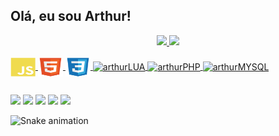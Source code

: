 ## Olá, eu sou Arthur!

<div align="center">
  <a href="https://github.com/arthuramos1">
  <img height="180em" src="https://github-readme-stats.vercel.app/api?username=arthuramos1&show_icons=true&theme=dark&include_all_commits=true&count_private=true"/>
  <img height="180em" src="https://github-readme-stats.vercel.app/api/top-langs/?username=arthuramos1&layout=compact&langs_count=7&theme=dark"/>
</div>
<div style="display: inline_block"><br>
  <img align="center" alt="arthurJS" height="30" width="40" src="https://raw.githubusercontent.com/devicons/devicon/master/icons/javascript/javascript-plain.svg">
  <img align="center" alt="arthurHTML" height="30" width="40" src="https://raw.githubusercontent.com/devicons/devicon/master/icons/html5/html5-original.svg">
  <img align="center" alt="arthurCSS" height="30" width="40" src="https://raw.githubusercontent.com/devicons/devicon/master/icons/css3/css3-original.svg">
  <img align="center" alt="arthurLUA" height="30" width="40" src="https://cdn.jsdelivr.net/gh/devicons/devicon/icons/lua/lua-plain-wordmark.svg">
  <img align="center" alt="arthurPHP" height="30" width="40" src="https://cdn.jsdelivr.net/gh/devicons/devicon/icons/php/php-plain.svg">
  <img align="center" alt="arthurMYSQL" height="30" width="40"  src="https://cdn.jsdelivr.net/gh/devicons/devicon/icons/mysql/mysql-plain.svg" />
</div>
  
  ##
 
<div> 
  <a href="https://www.youtube.com/channel/UCreo1l4ravUHbulJWSQ07jA" target="_blank"><img src="https://img.shields.io/badge/YouTube-FF0000?style=for-the-badge&logo=youtube&logoColor=white" target="_blank"></a>
  <a href="https://instagram.com/_arthurr.xy" target="_blank"><img src="https://img.shields.io/badge/-Instagram-%23E4405F?style=for-the-badge&logo=instagram&logoColor=white" target="_blank"></a>
 <a href="https://discord.gg/jg75kkcB5v" target="_blank"><img src="https://img.shields.io/badge/Discord-7289DA?style=for-the-badge&logo=discord&logoColor=white" target="_blank"></a> 
  <a href = "mailto:arthur.ramos@edu.unifil.br"><img src="https://img.shields.io/badge/-Gmail-%23333?style=for-the-badge&logo=gmail&logoColor=white" target="_blank"></a>
  <a href="https://www.linkedin.com/in/ramos-arthur/" target="_blank"><img src="https://img.shields.io/badge/-LinkedIn-%230077B5?style=for-the-badge&logo=linkedin&logoColor=white" target="_blank"></a> 
 
  ![Snake animation](https://github.com/arthuramos1/arthuramos1/blob/output/github-contribution-grid-snake.svg)
 
</div>
